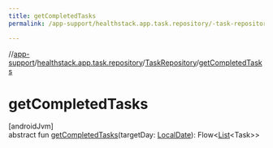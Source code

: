```yaml
---
title: getCompletedTasks
permalink: /app-support/healthstack.app.task.repository/-task-repository/get-completed-tasks.html

---
```

//[app-support](../../../index.html)/[healthstack.app.task.repository](../index.html)/[TaskRepository](index.html)/[getCompletedTasks](get-completed-tasks.html)



# getCompletedTasks



[androidJvm]\
abstract fun [getCompletedTasks](get-completed-tasks.html)(targetDay: [LocalDate](https://developer.android.com/reference/kotlin/java/time/LocalDate.html)): Flow&lt;[List](https://kotlinlang.org/api/latest/jvm/stdlib/kotlin.collections/-list/index.html)&lt;Task&gt;&gt;




